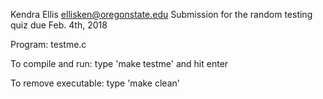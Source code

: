 Kendra Ellis
ellisken@oregonstate.edu
Submission for the random testing quiz due Feb. 4th, 2018

Program: testme.c

To compile and run:
    type 'make testme' and hit enter

To remove executable:
    type 'make clean'
